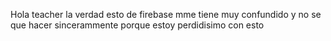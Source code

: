 Hola teacher la verdad esto de firebase mme tiene muy confundido y no se que hacer sincerammente  porque estoy perdidisimo con esto